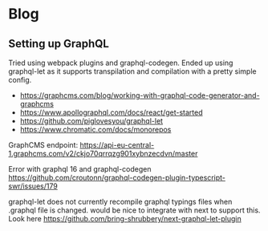 # Blog

## Setting up GraphQL

Tried using webpack plugins and graphql-codegen. Ended up using graphql-let as it supports transpilation and compilation with a pretty simple config.

- https://graphcms.com/blog/working-with-graphql-code-generator-and-graphcms
- https://www.apollographql.com/docs/react/get-started
- https://github.com/piglovesyou/graphql-let
- https://www.chromatic.com/docs/monorepos

GraphCMS endpoint: https://api-eu-central-1.graphcms.com/v2/ckjo70qrrqzg901xybnzecdvn/master

Error with graphql 16 and graphql-codegen https://github.com/croutonn/graphql-codegen-plugin-typescript-swr/issues/179

graphql-let does not currently recompile graphql typings files when .graphql file is changed. would be nice to integrate with next to support this. Look here https://github.com/bring-shrubbery/next-graphql-let-plugin



